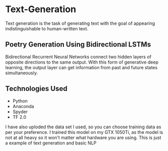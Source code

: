 # Text-Generation

Text generation is the task of generating text with the goal of appearing indistinguishable to human-written text.

## Poetry Generation Using Bidirectional LSTMs

Bidirectional Recurrent Neural Networks connect two hidden layers of opposite directions to the same output. With this form of generative deep learning, the output layer can get information from past and future states simultaneously.

## Technologies Used
* Python
* Anaconda
* Spyder
* TF 2.0

I have also uploded the data set I used, so you can choose training data as per your preference.
I trained this model on my GTX 1050Ti, as the model is not at all heavy so it won't matter what hardware you are using. This is just a example of text generation and basic NLP
